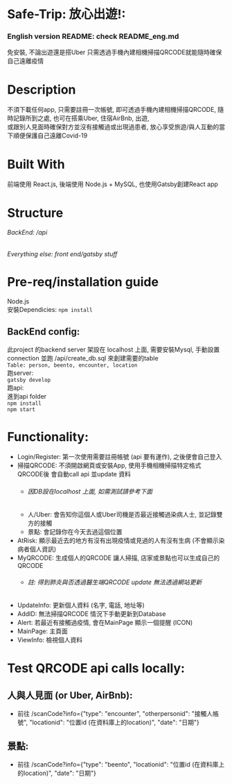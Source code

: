 # Safe-Trip: 放心出遊!:
### English version README: check README_eng.md
免安裝, 不論出遊還是搭Uber 只需透過手機內建相機掃描QRCODE就能隨時確保自己遠離疫情


# Description
不須下載任何app, 只需要註冊一次帳號, 即可透過手機內建相機掃描QRCODE, 隨時記錄所到之處, 也可在搭乘Uber, 住宿AirBnb, 出遊, <br/>
或跟別人見面時確保對方並沒有接觸過或出現過患者, 放心享受旅遊/與人互動的當下順便保護自己遠離Covid-19

# Built With
前端使用 React.js, 後端使用 Node.js + MySQL, 也使用Gatsby創建React app


# Structure
###### BackEnd: /api <br/>
###### Everything else: front end/gatsby stuff

# Pre-req/installation guide
Node.js <br/>
安裝Dependicies:
 `npm install`
 ## BackEnd config:
此project 的backend server 架設在 localhost 上面, 需要安裝Mysql, 手動設置connection 並跑 /api/create_db.sql 來創建需要的table <br />
`Table: person, beento, encounter, location` <br/>
跑server: <br/>
`gatsby develop` <br />
跑api: <br/>
進到api folder <br/>
`npm install` <br/>
`npm start`

# Functionality:
  - Login/Register: 第一次使用需要註冊帳號 (api 要有運作), 之後便會自己登入
  - 掃描QRCODE: 不須開啟網頁或安裝App, 使用手機相機掃描特定格式QRCODE後 會自動call api 並update 資料
    - ###### 因DB設在localhost 上面, 如需測試請參考下面
    - 人/Uber: 會告知你這個人或Uber司機是否最近接觸過染病人士, 並記錄雙方的接觸
    - 景點: 會記錄你在今天去過這個位置
  - AtRisk: 顯示最近去的地方有沒有出現疫情或見過的人有沒有生病 (不會顯示染病者個人資訊)
  - MyQRCODE: 生成個人的QRCODE 讓人掃描, 店家或景點也可以生成自己的QRCODE
    - ###### 註: 得到肺炎與否透過醫生端QRCODE update 無法透過網站更新
  - UpdateInfo: 更新個人資料 (名字, 電話, 地址等)
  - AddID: 無法掃描QRCODE 情況下手動更新到Database
  - Alert: 若最近有接觸過疫情, 會在MainPage 顯示一個提醒 (ICON)
  - MainPage: 主頁面
  - ViewInfo: 檢視個人資料

# Test QRCODE api calls locally:
## 人與人見面 (or Uber, AirBnb):
 - 前往 /scanCode?info={"type": "encounter", "otherpersonid": "接觸人帳號", "locationid": "位置id (在資料庫上的location)", "date": "日期"}
## 景點:
 - 前往 /scanCode?info={"type": "beento", "locationid": "位置id (在資料庫上的location)", "date": "日期"}

